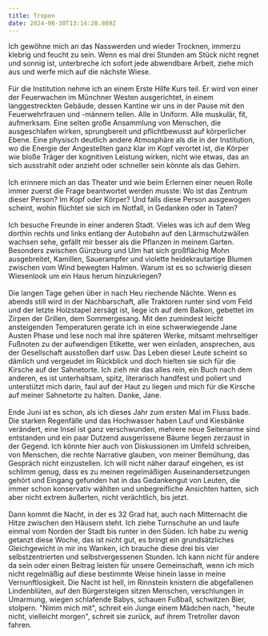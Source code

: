 ```yaml
---
title: Tropen
date: 2024-06-30T13:14:28.889Z
---
```

Ich gewöhne mich an das Nasswerden und wieder Trocknen, immerzu klebrig und feucht zu sein. Wenn es mal drei Stunden am Stück nicht regnet und sonnig ist, unterbreche ich sofort jede abwendbare Arbeit, ziehe mich aus und werfe mich auf die nächste Wiese.\
\
Für die Institution nehme ich an einem Erste Hilfe Kurs teil. Er wird von einer der Feuerwachen im Münchner Westen ausgerichtet, in einem langgestreckten Gebäude, dessen Kantine wir uns in der Pause mit den Feuerwehrfrauen und -männern teilen. Alle in Uniform. Alle muskulär, fit, aufmerksam. Eine selten große Ansammlung von Menschen, die ausgeschlafen wirken, sprungbereit und pflichtbewusst auf körperlicher Ebene. Eine physisch deutlich andere Atmosphäre als die in der Institution, wo die Energie der Angestellten ganz klar im Kopf verortet ist, die Körper wie bloße Träger der kognitiven Leistung wirken, nicht wie etwas, das an sich ausstrahlt oder anzieht oder schneller sein könnte als das Gehirn.\
\
Ich erinnere mich an das Theater und wie beim Erlernen einer neuen Rolle immer zuerst die Frage beantwortet werden musste: Wo ist das Zentrum dieser Person? Im Kopf oder Körper? Und falls diese Person ausgewogen scheint, wohin flüchtet sie sich im Notfall, in Gedanken oder in Taten?\
\
Ich besuche Freunde in einer anderen Stadt. Vieles was ich auf dem Weg dorthin rechts und links entlang der Autobahn auf den Lärmschutzwällen wachsen sehe, gefällt mir besser als die Pflanzen in meinem Garten. Besonders zwischen Günzburg und Ulm hat sich großflächig Mohn ausgebreitet, Kamillen, Sauerampfer und violette heidekrautartige Blumen zwischen vom Wind bewegten Halmen. Warum ist es so schwierig diesen Wiesenlook um ein Haus herum hinzukriegen?\
\
Die langen Tage gehen über in nach Heu riechende Nächte. Wenn es abends still wird in der Nachbarschaft, alle Traktoren runter sind vom Feld und der letzte Holzstapel zersägt ist, liege ich auf dem Balkon, gebettet im Zirpen der Grillen, dem Sommergesang. Mit den zumindest leicht ansteigenden Temperaturen gerate ich in eine schwerwiegende Jane Austen Phase und lese noch mal ihre späteren Werke, mitsamt mehrseitiger Fußnoten zu der aufwendigen Etikette, wer wen einladen, ansprechen, aus der Gesellschaft ausstoßen darf usw. Das Leben dieser Leute scheint so dämlich und vergeudet im Rückblick und doch hielten sie sich für die Kirsche auf der Sahnetorte. Ich zieh mir das alles rein, ein Buch nach dem anderen, es ist unterhaltsam, spitz, literarisch handfest und poliert und unterstützt mich darin, faul auf der Haut zu liegen und mich für die Kirsche auf meiner Sahnetorte zu halten. Danke, Jane.\
\
Ende Juni ist es schon, als ich dieses Jahr zum ersten Mal im Fluss bade. Die starken Regenfälle und das Hochwasser haben Lauf und Kiesbänke verändert, eine Insel ist ganz verschwunden, mehrere neue Seitenarme sind entstanden und ein paar Dutzend ausgerissene Bäume liegen zerzaust in der Gegend. Ich könnte hier auch von Diskussionen im Umfeld schreiben, von Menschen, die rechte Narrative glauben, von meiner Bemühung, das Gespräch nicht einzustellen. Ich will nicht näher darauf eingehen, es ist schlimm genug, dass es zu meinen regelmäßigen Auseinandersetzungen gehört und Eingang gefunden hat in das Gedankengut von Leuten, die immer schon konservativ wählten und unbegreifliche Ansichten hatten, sich aber nicht extrem äußerten, nicht verächtlich, bis jetzt.\
\
Dann kommt die Nacht, in der es 32 Grad hat, auch nach Mitternacht die Hitze zwischen den Häusern steht. Ich ziehe Turnschuhe an und laufe einmal vom Norden der Stadt bis runter in den Süden. Ich habe zu wenig getanzt diese Woche, das ist nicht gut, es bringt ein grundsätzliches Gleichgewicht in mir ins Wanken, ich brauche diese drei bis vier selbstzentrierten und selbstvergessenen Stunden. Ich kann nicht für andere da sein oder einen Beitrag leisten für unsere Gemeinschaft, wenn ich mich nicht regelmäßig auf diese bestimmte Weise hinein lasse in meine Vernunftlosigkeit. Die Nacht ist hell, im Rinnstein knistern die abgefallenen Lindenblüten, auf den Bürgersteigen sitzen Menschen, verschlungen in Umarmung, wiegen schlafende Babys, schauen Fußball, schwitzen Bier, stolpern. "Nimm mich mit", schreit ein Junge einem Mädchen nach, "heute nicht, vielleicht morgen", schreit sie zurück, auf ihrem Tretroller davon fahren.